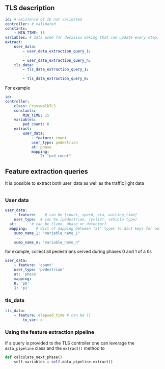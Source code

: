 ## TLS description <a name="paragraph1"></a>
```yml
id: # existence of ID not validated
controller: # validated
constants:
    - MIN_TIME: 15
variables: # data used for decision making that can update every step, store MPC 
extract:
    user_data:
        - user_data_extraction_query_1:
        ...
        - user_data_extraction_query_n:
    tls_data:
        - tls_data_extraction_query_1:
        ...
        - tls_data_extraction_query_m:
```

For example

```yml
id:
controller:
	class: CrosswalkTLS
	constants:
		MIN_TIME: 15
	variables:
		ped_count: 0
	extract:
        user_data:
		    - feature: count
		    user_type: pedestrian
			at: phase
			mapping:
				2: "ped_count" 
```

## Feature extraction queries

It is possible to extract both user_data as well as the traffic light data
```
```

### User data

```yml
user_data:
    - feature:    # can be [count, speed, eta, waiting_time]
	user_type:  # can be [pedestrian, cyclist, vehicle type]
  at:       # can be [lane, phase or detector]
  mapping:    # dict of mapping between "at" types to dict keys for output
    sumo_name_1: "variable_name_1"
    ...
    sumo_name_n: "variable_name_n"
```

for example, collect all pedestrians served during phases 0 and 1 of a tls

```yml
user_data:
    - feature: 'count'
	user_type: 'pedestrian'
	at: 'phase'
	mapping:
    0: 'p0'
    1: 'p1'
```

### tls_data
```yml
tls_data:
	- feature: elapsed_time # can be []
		to_var: x

```


### Using the feature extraction pipeline
If a query is provided to the TLS controller one can leverage
the `data_pipeline` class and the `extract()` method to 

```python
def calculate_next_phase()
	self.variables = self.data_pipeline.extract()

```
